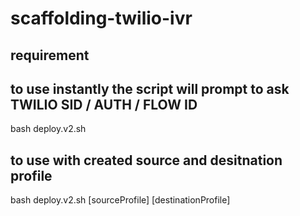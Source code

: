 # scaffolding-twilio-ivr
## requirement
## to use instantly the script will prompt to ask TWILIO SID / AUTH / FLOW ID
bash deploy.v2.sh
## to use with created source and desitnation profile
bash deploy.v2.sh [sourceProfile] [destinationProfile]